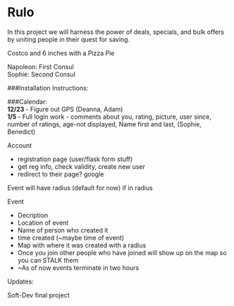 Rulo
====

In this project we will harness the power of deals, specials, and bulk offers by uniting people in their quest for saving. 

Costco and 6 inches with a Pizza Pie

Napoleon: First Consul <br>
Sophie: Second Consul

###Installation Instructions:



###Calendar: <br>
<b> 12/23 </b> - Figure out GPS (Deanna, Adam) <br>
<b> 1/5 </b> - Full login work - comments about you, rating, picture, user since, number of ratings, age-not displayed, Name first and last,  (Sophie, Benedict)


Account 
* registration page (user/flask form stuff)
* get reg info, check validity, create new user
* redirect to their page?
google


Event will have radius (default for now) if in radius 

Event
  * Decription
  * Location of event
  * Name of person who created it
  * time created (~maybe time of event)
  * Map with where it was created with a radius
  * Once you join other people who have joined will show up on the map so you can STALK them
  * ~As of now events terminate in two hours

Updates:



Soft-Dev final project

